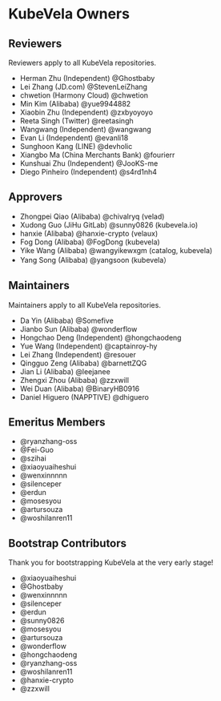 # KubeVela Owners

## Reviewers

Reviewers apply to all KubeVela repositories.

- Herman Zhu (Independent) @Ghostbaby
- Lei Zhang (JD.com) @StevenLeiZhang
- chwetion (Harmony Cloud) @chwetion
- Min Kim (Alibaba) @yue9944882
- Xiaobin Zhu (Independent) @zxbyoyoyo
- Reeta Singh (Twitter) @reetasingh
- Wangwang (Independent) @wangwang
- Evan Li (Independent) @evanli18
- Sunghoon Kang (LINE) @devholic
- Xiangbo Ma (China Merchants Bank) @fourierr
- Kunshuai Zhu (Independent) @JooKS-me
- Diego Pinheiro (Independent) @s4rd1nh4

## Approvers

- Zhongpei Qiao (Alibaba) @chivalryq (velad)
- Xudong Guo (JiHu GitLab) @sunny0826 (kubevela.io)
- hanxie (Alibaba) @hanxie-crypto (velaux)
- Fog Dong (Alibaba) @FogDong (kubevela)
- Yike Wang (Alibaba) @wangyikewxgm (catalog, kubevela)
- Yang Song (Alibaba) @yangsoon (kubevela）

## Maintainers

Maintainers apply to all KubeVela repositories.

- Da Yin (Alibaba) @Somefive
- Jianbo Sun (Alibaba) @wonderflow
- Hongchao Deng (Independent) @hongchaodeng
- Yue Wang (Independent) @captainroy-hy
- Lei Zhang (Independent) @resouer
- Qingguo Zeng (Alibaba) @barnettZQG
- Jian Li (Alibaba) @leejanee
- Zhengxi Zhou (Alibaba) @zzxwill
- Wei Duan (Alibaba) @BinaryHB0916
- Daniel Higuero (NAPPTIVE) @dhiguero


## Emeritus Members

- @ryanzhang-oss
- @Fei-Guo
- @szihai
- @xiaoyuaiheshui
- @wenxinnnnn
- @silenceper
- @erdun
- @mosesyou
- @artursouza
- @woshilanren11

## Bootstrap Contributors

Thank you for bootstrapping KubeVela at the very early stage!

- @xiaoyuaiheshui
- @Ghostbaby
- @wenxinnnnn
- @silenceper
- @erdun
- @sunny0826
- @mosesyou
- @artursouza
- @wonderflow
- @hongchaodeng
- @ryanzhang-oss
- @woshilanren11
- @hanxie-crypto
- @zzxwill